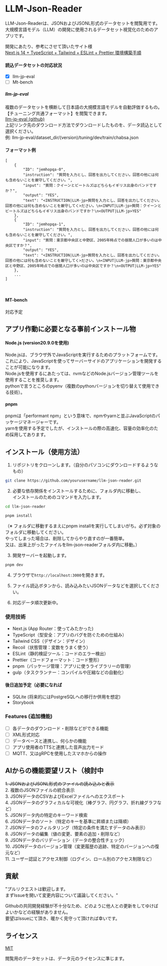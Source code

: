 # LLM-Json-Reader

LLM-Json-Readerは、JSONおよびJSONL形式のデータセットを閲覧用です。<br />
大規模言語モデル（LLM）の開発に使用されるデータセット視覚化のためのアプリです。

開発にあたり、参考にさせて頂いたサイト様<br />
[Next.js 14 + TypeScript + Tailwind + ESLint + Prettier 環境構築手順](https://zenn.dev/siakas/articles/05481bdefacd13)

#### 読込データセットの対応状況

- [x] llm-jp-eval
- [ ] Mt-bench

##### llm-jp-eval
複数のデータセットを横断して日本語の大規模言語モデルを自動評価するもの。
【チューニング共通フォーマット】を閲覧できます。<br />
[llm-jp-eval (github)](https://github.com/llm-jp/llm-jp-eval/tree/main)<br />
上記リンク先のダウンロード方法でダウンロードしたものを、データ読込として選択ください。<br />
例: llm-jp-eval/dataset_dir/(version)/tuning/dev/train/chabsa.json

#### フォーマット例
```
[
    {
        "ID": "jemhopqa-0",
        "instruction": "質問を入力とし、回答を出力してください。回答の他には何も含めないことを厳守してください。",
        "input": "質問：クイーンとビートルズはどちらもイギリス出身のバンドですか？",
        "output": "YES",
        "text": "<INSTRUCTION|LLM-jp>質問を入力とし、回答を出力してください。回答の他には何も含めないことを厳守してく>ださい。\n<INPUT|LLM-jp>質問：クイーンとビートルズはどちらもイギリス出身のバンドですか？\n<OUTPUT|LLM-jp>YES"
    },
    {
        "ID": "jemhopqa-1",
        "instruction": "質問を入力とし、回答を出力してください。回答の他には何も含めないことを厳守してください。",
        "input": "質問：東京都中央区と中野区、2005年時点での昼間人口が多いのは中央区ですか？",
        "output": "YES",
        "text": "<INSTRUCTION|LLM-jp>質問を入力とし、回答を出力してください。回答の他には何も含めないことを厳守してく>ださい。\n<INPUT|LLM-jp>質問：東京都中央区と中野区、2005年時点での昼間人口が多いのは中央区ですか？\n<OUTPUT|LLM-jp>YES"
    },
    ...
]

```
<br />

#### MT-bench
対応予定

## アプリ作動に必要となる事前インストール物
#### Node.js (version20.9.0を使用)
Node.jsは、ブラウザ外でJavaScriptを実行するためのプラットフォームです。これにより、JavaScriptを使ってサーバーサイドのアプリケーションを開発することが可能になります。<br />
Node.jsを使用するにあたっては、nvmなどのNode.jsバージョン管理ツールを使用することを推奨します。<br />
pythonで言うところのpyenv（複数のpythonバージョンを切り替えて使用できる技術）。

#### pnpm
pnpmは「performant npm」という意味で、npmやyarnと並ぶJavaScriptのパッケージマネージャーです。<br />
yarnを使用する予定でしたが、インストールの際の高速化、容量の効率化のため採用してあります。

## インストール（使用方法）

1. リポジトリをクローンします。（自分のパソコンにダウンロードするようなもの）

```bash
git clone https://github.com/yourusername/llm-json-reader.git
```

2. 必要な依存関係をインストールするために、フォルダ内に移動し、<br />
   インストールのためのコマンドを入力します。

```bash
cd llm-json-reader
```
```bash
pnpm install
```

（※ フォルダに移動するまえにpnpm installを実行してしまいがち。必ず対象のフォルダに移動してください。<br />
   やってしまった場合は、削除してからやり直すのが一番簡単。<br />
   又は、出来上がったファイルをllm-json-readerフォルダ内に移動。）

3. 開発サーバーを起動します。

```bash
pnpm dev
```

4. ブラウザで`http://localhost:3000`を開きます。
   <br />

5. ファイル読込ボタンから、読み込みたいJSONデータなどを選択してください。<br />
6. 対応データ順次更新中。

### 使用技術

- Next.js (App Router：使ってみたかった)
- TypeScript（型安全：アプリのバグを防ぐための仕組み）
- Tailwind CSS（デザイン：デザイン）
- Recoil（状態管理：変数をうまく使う）
- ESLint（静的検証ツール：コードのエラー検出）
- Prettier（コードフォーマット：コード整形）
- pnpm（パッケージ管理：アプリに使うライブラリーの管理）
- gulp（タスクランナー：コンパイルや圧縮などの自動化）

#### 後日追加予定（必要になれば

- SQLite (将来的にはPostgreSQLへの移行か併用を想定)
- Storybook

### Features (追加機能)

- [ ] 各データのダウンロード・削除などができる機能
- [ ] XML形式対応
- [ ] データベースと連携し、何らかの機能
- [ ] アプリ使用者のTTSと連携した音声出力モード
- [ ] MQTT、又はgRPCを使用したスマホからの操作

## AIからの機能要望リスト（検討中

~~1. JSONおよびJSONL形式のファイルの読み込みと表示~~<br />
2. 複数のJSONファイルの統合表示<br />
3. JSONデータのCSVおよびExcelファイルへのエクスポート<br />
4. JSONデータのグラフィカルな可視化（棒グラフ、円グラフ、折れ線グラフなど）<br />
5. JSONデータ内の特定のキーワード検索<br />
6. JSONデータのソート（特定のキーを基準に昇順または降順）<br />
7. JSONデータのフィルタリング（特定の条件を満たすデータのみ表示）<br />
8. JSONデータの編集（値の変更、要素の追加・削除など）<br />
9. JSONデータのバリデーション（データの整合性チェック）<br />
10. JSONデータのバージョン管理（変更履歴の追跡、特定のバージョンへの復元など）<br />
11. ユーザー認証とアクセス制御（ログイン、ロール別のアクセス制限など）

## 貢献

"プルリクエストは歓迎します。<br />まずIssueを開いて変更内容について議論してください。"

Githubの共同開発経験が不十分なため、どのように他人との更新をしてゆけばよいかなどの経験がありません。<br />
要望はIssueにて頂き、暖かく見守って頂ければ幸いです。

## ライセンス

[MIT](https://choosealicense.com/licenses/mit/)

閲覧用のデータセットは、データ元のライセンスに準じます。
